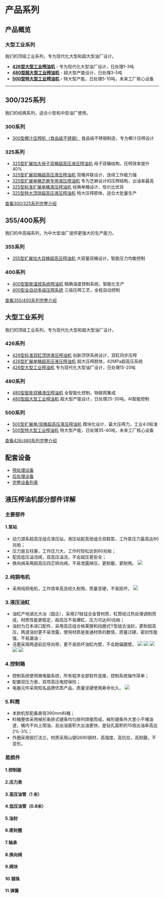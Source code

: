 # 产品系列

## 产品概览

### 大型工业系列
我们的顶级工业系列，专为现代化大型和超大型油厂设计。

- [**426型大型工业榨油机**](/zh/products/426-large) - 专为现代化大型油厂设计，日处理1-3吨
- [**480型超大型工业榨油机**](/zh/products/480-ultra) - 超大型产能设计，日处理3-5吨
- [**500型特大型工业榨油机**](/zh/products/500-mega) - 特大型产能，日处理5-10吨，未来工厂核心设备

---

## 300/325系列
我们的经典系列，适合小型和中型油厂使用。

### 300系列
- [300型椰汁压榨机（食品级不锈钢）](/zh/products/300-coconut)
  食品级不锈钢制造，专为椰汁压榨设计

### 325系列
- [325型扩展加大母子双桶超高压液压榨油机](/zh/products/325-double-barrel)
  母子双桶结构，压榨效率提升40%
- [325型扩展双桶超高压液压榨油机](/zh/products/325-extended-double)
  双桶并联设计，连续工作能力强
- [325型扩展单桶芝麻专用液压榨油机](/zh/products/325-sesame)
  专为芝麻设计的压榨结构，出油率最高
- [325型标准扩展单桶液压榨油机](/zh/products/325-standard)
  经典单桶设计，性价比优异
- [325型特大顶饼超高压液压榨油机](/zh/products/325-large-cake)
  特大压榨腔体，适合大批量生产

[查看300/325系列完整介绍](/zh/products/300-325)

## 355/400系列
我们的中高端系列，为中大型油厂提供更强大的生产能力。

### 355系列
- [355型扩展加大双桶超高压榨油机](/zh/products/355-double)
  大容量双桶设计，智能压力均衡控制

### 400系列
- [400型智能温控系统榨油机](/zh/products/400-smart)
  精确温度控制系统，智能化生产
- [400型全自动多级压榨系统](/zh/products/400-auto)
  三级压榨工艺，全程自动控制

[查看355/400系列完整介绍](/zh/products/355-400)

## 大型工业系列
我们的顶级工业系列，专为现代化大型和超大型油厂设计。

### 426系列
- [426型标准双缸顶饼液压榨油机](/zh/products/426-standard)
  创新顶饼系统设计，双缸同步压榨
- [426型扩展单桶超高压液压榨油机](/zh/products/426-single)
  超大压榨腔体，42MPa超高压系统
- [426型大型工业榨油机](/zh/products/426-large)
  专为现代化大型油厂设计，日处理15-20吨

### 480系列
- [480型智能双桶液压榨油机](/zh/products/480-smart)
  全智能化控制，物联网集成
- [480型超大型工业榨油机](/zh/products/480-ultra)
  超大型产能设计，日处理25-30吨，AI智能控制

### 500系列
- [500型扩展单/双桶超高压液压榨油机](/zh/products/500-extended)
  模块化设计，最大压榨力，工业4.0标准
- [500型特大型工业榨油机](/zh/products/500-mega)
  特大型产能，日处理35-40吨，未来工厂核心设备

[查看426/480系列完整介绍](/zh/products/426-480)

## 配套设备
- [预处理设备](/zh/products/pre-treatment)
- [后处理设备](/zh/products/post-treatment)
- [完整设备列表](/zh/products/supporting)


## 液压榨油机部分部件详解

### 主要部件
#### 1.泵站
+ 动力源系超高压组合液压站，液压站配高低组合双联泵，工作泵压力最高达80兆帕；
+ 压力是五柱塞，工作压力大，工作时轻松达到60兆帕；
+ 配高低压溢流阀，双高压溢流，不会超压更安全；
+ 换向阀采用超高压四芯转向阀，不易泄露掉压，更耐磨，更耐用。
![](https://i.postimg.cc/PXrT6N9K/202509011618921.png?dl=1)

### 2.纯铜电机
+ 采用纯铜电机，工作效率高且经久耐用，质量坚硬，不易损坏。
![](https://i.postimg.cc/pR7bDsP0/202509011615213.png?dl=1)
### 3.液压油缸

+ 油缸产地湖北大冶（国企），采用27硅锰合金管材质，缸筒经过热处理调制而成，材质性能更稳定，超高压不易爆缸，压力可达80兆帕；
+ 油封为日本进口配件，采用高压组合格莱圈和挡圈式Y型组合油封，更耐超高压，两道油封更不易泄露，使用材质是普通材质的数倍，质量过硬，密封性能强，不易漏油；
+ 活塞采用两道前后导向带，更不易损坏油缸内壁，不会跑偏磨壁。
![](https://i.postimg.cc/knHfHphZ/202509011620773.png?dl=1)
![](https://i.postimg.cc/G3wzLsRx/202509011620379.png?dl=1)
![](https://i.postimg.cc/hcnMNxpS/202509011621472.png?dl=1)
![](https://i.postimg.cc/9cK9HHCG/202509011625161.png?dl=1)
![](https://i.postimg.cc/69Zv9bpF/202509011625094.png?dl=1)

### 4.控制箱
+ 控制系统使用微电脑系统，所有程序全部软件连接，控制系统操作简单；
+ 配置双压力表，双项高压电控保险；
+ 电器元件采用知名品牌优质产品，质量坚硬使用寿命长久。
![](https://i.postimg.cc/fz2tCG2t/202509011631969.png?dl=1)


### 5.料筒
+ 本款机型配备直径390mm料桶；
+ 料桶整体采用梯形条排式键条均匀排列焊接而成，梯形键条外大里小不堵油道，桶内不向上爬油，且出油面积大出油更快，是钻孔面积的15倍出油率高达2%-3%；
+ 外圈采用锻打法兰，材质采用山钢Q690钢材，高强度，高抗拉，高耐磨，不变形。



### 易损件

#### 1.控制器
#### 2.压力表
#### 3.高压油管（1 米）
#### 4.低压油管（0.8米）
#### 5.油封
#### 6.密封圈
#### 7.轴承
#### 8.换向阀
#### 9.阀块
#### 10.钢珠
#### 11.弹簧

